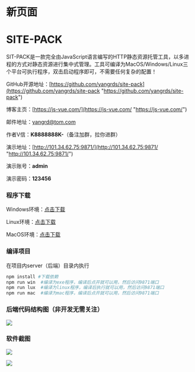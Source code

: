 # 新页面

# SITE-PACK

SIT-PACK是一款完全由JavaScript语言编写的HTTP静态资源托管工具，以多进程的方式对静态资源进行集中式管理。工具可编译为MacOS/Windows/Linux三个平台可执行程序，双击启动程序即可，不需要任何复杂的配置！

GitHub开源地址：[https://github.com/yangrds/site-pack](https://github.com/yangrds/site-pack "https://github.com/yangrds/site-pack")

博客主页：[https://js-vue.com/](https://js-vue.com/ "https://js-vue.com/")

邮件地址：[yangrd@tom.com](mailto:yangrd@tom.com "yangrd@tom.com")

作者V信：**K8888888K-**（备注加群，拉你进群）

演示地址：[http://101.34.62.75:9871/](http://101.34.62.75:9871/ "http://101.34.62.75:9871/")

演示账号：**admin**

演示密码：**123456**

### 程序下载

Windows环境：[点击下载](https://package-ci.oss-cn-shanghai.aliyuncs.com/site-pack.exe "点击下载")

Linux环境：[点击下载](https://package-ci.oss-cn-shanghai.aliyuncs.com/site-pack-linux "点击下载")

MacOS环境：[点击下载](https://package-ci.oss-cn-shanghai.aliyuncs.com/site-pack-macos "点击下载")

### 编译项目

在项目内server（后端）目录内执行

```bash
npm install #下载依赖
npm run win  #编译为exe程序，编译后点开就可以用，然后访问9871端口
npm run lux  #编译为linux程序，编译后执行就可以用，然后访问9871端口
npm run mac  #编译为mac程序，编译后点开就可以用，然后访问9871端口
```

### 后端代码结构图（非开发无需关注）

![](<https://package-ci.oss-cn-shanghai.aliyuncs.com/images/结构图 .png>)

### 软件截图

![](https://package-ci.oss-cn-shanghai.aliyuncs.com/images/Snipaste_2022-08-07_14-38-03.png)

![](https://package-ci.oss-cn-shanghai.aliyuncs.com/images/Snipaste_2022-08-07_14-38-23.png)
